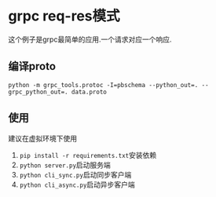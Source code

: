# grpc req-res模式

这个例子是grpc最简单的应用.一个请求对应一个响应.

## 编译proto

```shell
python -m grpc_tools.protoc -I=pbschema --python_out=. --grpc_python_out=. data.proto
```

## 使用

建议在虚拟环境下使用

1. `pip install -r requirements.txt`安装依赖
2. `python server.py`启动服务端
3. `python cli_sync.py`启动同步客户端
4. `python cli_async.py`启动异步客户端